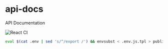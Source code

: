 # api-docs
API Documentation

![React CI](https://github.com/sisa-cafe/api-docs/workflows/React%20CI/badge.svg?branch=dev)

```sh
eval $(cat .env | sed 's/^/export /') && envsubst < .env.js.tpl > public/static/js/env.js
```